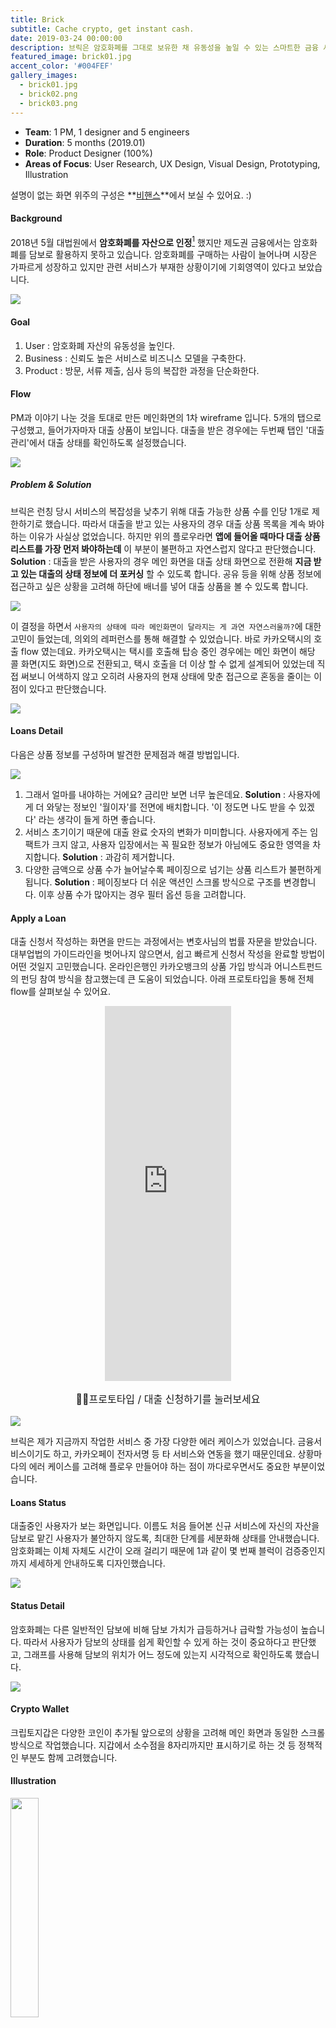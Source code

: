 ```yaml
---
title: Brick
subtitle: Cache crypto, get instant cash.
date: 2019-03-24 00:00:00
description: 브릭은 암호화폐를 그대로 보유한 채 유동성을 높일 수 있는 스마트한 금융 서비스입니다. 투명하게 공개되는 블록체인 기술로, 사용자가 직면한 경제적 문제에 가장 합리적인 대안을 제시합니다.
featured_image: brick01.jpg
accent_color: '#004FEF'
gallery_images:
  - brick01.jpg
  - brick02.png
  - brick03.png
---
```

* **Team**: 1 PM, 1 designer and 5 engineers
* **Duration**: 5 months (2019.01)
* **Role**: Product Designer (100%)
* **Areas of Focus**: User Research, UX Design, Visual Design, Prototyping, Illustration

설명이 없는 화면 위주의 구성은 **[비핸스](https://www.behance.net/gallery/77548409/brick-Mobile-Loan-Service)**에서 보실 수 있어요. :)


#### Background

2018년 5월 대법원에서 **암호화폐를 자산으로 인정**[^1] 했지만 제도권 금융에서는 암호화폐를 담보로 활용하지 못하고 있습니다. 암호화폐를 구매하는 사람이 늘어나며 시장은 가파르게 성장하고 있지만 관련 서비스가 부재한 상황이기에 기회영역이 있다고 보았습니다.

[^1]: [파이낸셜 뉴스](https://www.fnnews.com/news/201906241830329737)

![](/images/projects/07_brick/00.png)

<!-- 
커지는 해외 시장 상황도 눈여겨보았습니다. 블록파이는 개인은 물론 기업에게도 최대 1000만달러(약 112억원)까지 돈을 빌려주게 되었고, 솔트렌딩의 총 이용 금액은 5000만달러(약 556억원)에 달합니다. 갤럭시디지털은 2억5000만달러(약 2774억원) 규모 자금을 조달해 암호화폐 담보 대출을 시작했습니다. -->
<!-- 
서비스의 메인 타겟은 블록체인을 장기투자 하는 30대로 설정했습니다.  -->

#### Goal
1. User : 암호화폐 자산의 유동성을 높인다.
2. Business : 신뢰도 높은 서비스로 비즈니스 모델을 구축한다.
3. Product : 방문, 서류 제출, 심사 등의 복잡한 과정을 단순화한다.

<!-- 
#### Survey
대출 상품을 구성하기에 앞서, 사용자들의 니즈를 파악하기 위해 서베이를 진행했습니다. 법적 테두리인 300만원 이내에서 어느 정도의 금액을 어느 정도의 이율로 대출받을 의사가 있는지 알아보기 위한 목적이었습니다.  -->

#### Flow
PM과 이야기 나눈 것을 토대로 만든 메인화면의 1차 wireframe 입니다. 5개의 탭으로 구성했고, 들어가자마자 대출 상품이 보입니다. 대출을 받은 경우에는 두번째 탭인 '대출 관리'에서 대출 상태를 확인하도록 설정했습니다.

![](/images/projects/07_brick/01.png)

##### Problem & Solution

브릭은 런칭 당시 서비스의 복잡성을 낮추기 위해 대출 가능한 상품 수를 인당 1개로 제한하기로 했습니다. 따라서 대출을 받고 있는 사용자의 경우 대출 상품 목록을 계속 봐야하는 이유가 사실상 없었습니다. 하지만 위의 플로우라면 **앱에 들어올 때마다 대출 상품 리스트를 가장 먼저 봐야하는데** 이 부분이 불편하고 자연스럽지 않다고 판단했습니다. **Solution** : 대출을 받은 사용자의 경우 메인 화면을 대출 상태 화면으로 전환해 **지금 받고 있는 대출의 상태 정보에 더 포커싱** 할 수 있도록 합니다. 공유 등을 위해 상품 정보에 접근하고 싶은 상황을 고려해 하단에 배너를 넣어 대출 상품을 볼 수 있도록 합니다.

![](/images/projects/07_brick/02.png)

이 결정을 하면서 ```사용자의 상태에 따라 메인화면이 달라지는 게 과연 자연스러울까?```에 대한 고민이 들었는데, 의외의 레퍼런스를 통해 해결할 수 있었습니다. 바로 카카오택시의 호출 flow 였는데요. 카카오택시는 택시를 호출해 탑승 중인 경우에는 메인 화면이 해당 콜 화면(지도 화면)으로 전환되고, 택시 호출을 더 이상 할 수 없게 설계되어 있었는데 직접 써보니 어색하지 않고 오히려 사용자의 현재 상태에 맞춘 접근으로 혼동을 줄이는 이점이 있다고 판단했습니다. 

![](/images/projects/07_brick/03.png)


#### Loans Detail

다음은 상품 정보를 구성하며 발견한 문제점과 해결 방법입니다.

![](/images/projects/07_brick/04.png)


1. 그래서 얼마를 내야하는 거에요? 금리만 보면 너무 높은데요. **Solution** : 사용자에게 더 와닿는 정보인 '월이자'를 전면에 배치합니다. '이 정도면 나도 받을 수 있겠다' 라는 생각이 들게 하면 좋습니다.
2. 서비스 초기이기 때문에 대출 완료 숫자의 변화가 미미합니다. 사용자에게 주는 임팩트가 크지 않고, 사용자 입장에서는 꼭 필요한 정보가 아님에도 중요한 영역을 차지합니다. **Solution** : 과감히 제거합니다.
3. 다양한 금액으로 상품 수가 늘어날수록 페이징으로 넘기는 상품 리스트가 불편하게 됩니다. **Solution** : 페이징보다 더 쉬운 액션인 스크롤 방식으로 구조를 변경합니다. 이후 상품 수가 많아지는 경우 필터 옵션 등을 고려합니다.


#### Apply a Loan

대출 신청서 작성하는 화면을 만드는 과정에서는 변호사님의 법률 자문을 받았습니다. 대부업법의 가이드라인을 벗어나지 않으면서, 쉽고 빠르게 신청서 작성을 완료할 방법이 어떤 것일지 고민했습니다. 온라인은행인 카카오뱅크의 상품 가입 방식과 어니스트펀드의 펀딩 참여 방식을 참고했는데 큰 도움이 되었습니다. 아래 프로토타입을 통해 전체 flow를 살펴보실 수 있어요.
<br>
<p align = "center"><iframe allowtransparency="true" style="background-color: #FFFFFF; color:#FFF" src="https://cloud.protopie.io/p/ggigrPGBjUz/5?&ui=false&mockup=false&touchHint=true&scaleToFit=true&cursorType=touch" frameborder="0.5" width="40%" height="600px"></iframe></p>

<p align ="center" style="font-size:16px"> ☝🏻프로토타입 / 대출 신청하기를 눌러보세요 </p>

![](/images/projects/07_brick/05.png)





브릭은 제가 지금까지 작업한 서비스 중 가장 다양한 에러 케이스가 있었습니다. 금융서비스이기도 하고, 카카오페이 전자서명 등 타 서비스와 연동을 했기 때문인데요. 상황마다의 에러 케이스를 고려해 플로우 만들어야 하는 점이 까다로우면서도 중요한 부분이었습니다.



#### Loans Status

대출중인 사용자가 보는 화면입니다. 이름도 처음 들어본 신규 서비스에 자신의 자산을 담보로 맡긴 사용자가 불안하지 않도록, 최대한 단계를 세분화해 상태를 안내했습니다. 암호화폐는 이체 자체도 시간이 오래 걸리기 때문에 1과 같이 몇 번째 블럭이 검증중인지 까지 세세하게 안내하도록 디자인했습니다.

![](/images/projects/07_brick/06.png)

#### Status Detail

암호화폐는 다른 일반적인 담보에 비해 담보 가치가 급등하거나 급락할 가능성이 높습니다. 따라서 사용자가 담보의 상태를 쉽게 확인할 수 있게 하는 것이 중요하다고 판단했고, 그래프를 사용해 담보의 위치가 어느 정도에 있는지 시각적으로 확인하도록 했습니다.

![](/images/projects/07_brick/07.png)

#### Crypto Wallet

크립토지갑은 다양한 코인이 추가될 앞으로의 상황을 고려해 메인 화면과 동일한 스크롤 방식으로 작업했습니다. 지갑에서 소수점을 8자리까지만 표시하기로 하는 것 등 정책적인 부분도 함께 고려했습니다.




#### Illustration
<img src="/images/projects/07_brick/11.gif" width="30%" />

금융 서비스의 무거운 느낌을 덜어내고자 일러스트를 작업해 서비스에 적절히 배치했습니다.

![](/images/projects/07_brick/09.png)


컨퍼런스 등에서 활용할 홍보물도 함께 제작했습니다.


![](/images/projects/07_brick/10.png)
#### Result



